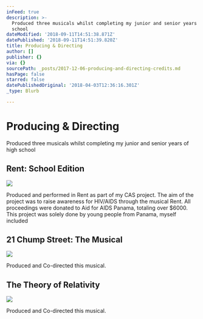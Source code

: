 ```yaml
---
inFeed: true
description: >-
  Produced three musicals whilst completing my junior and senior years of high
  school
dateModified: '2018-09-11T14:51:38.871Z'
datePublished: '2018-09-11T14:51:39.820Z'
title: Producing & Directing
author: []
publisher: {}
via: {}
sourcePath: _posts/2017-12-06-producing-and-directing-credits.md
hasPage: false
starred: false
datePublishedOriginal: '2018-04-03T12:36:16.301Z'
_type: Blurb

---
```

# Producing & Directing

Produced three musicals whilst completing my junior and senior years of high school

## Rent: School Edition
![](https://the-grid-user-content.s3-us-west-2.amazonaws.com/a097a8d0-0c8a-4063-b6d5-f1deb5033727.jpg)

Produced and performed in Rent as part of my CAS project. The aim of the project was to raise awareness for HIV/AIDS through the musical Rent. All proceedings were donated to Aid for AIDS Panama, totaling over $6000\. This project was solely done by young people from Panama, myself included

## 21 Chump Street: The Musical
![](https://s3-us-west-2.amazonaws.com/the-grid-img/p/a34266f4eb1c0b29840205d5f416ddf51f37e35a.jpg)

Produced and Co-directed this musical.

## The Theory of Relativity
![](https://s3-us-west-2.amazonaws.com/the-grid-img/p/de6bbeecb341dc7426ff605a007fff8f5a21325b.jpg)

Produced and Co-directed this musical.